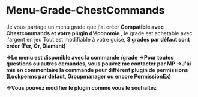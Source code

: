# Menu-Grade-ChestCommands


Je vous partage un menu grade que j'ai créer __**Compatible avec Chestcommands et votre plugin d'économie**__ , le grade est achetable avec l'argent en jeu 
Tout est modifiable à votre guise, __**3 grades par défaut sont créer (Fer, Or, Diamant)**__

**→Le menu est disponible avec la commande /grade**
**→Pour toutes questions ou autres demandes, vous pouvez me contacter par MP**
**→J'ai mis en commentaire la commande pour différent plugin de permissions (Luckperms par défaut, Groupmanager ou encore PermissionEx)**

__**→Vous pouvez modifier le plugin comme vous le souhaitez**__
